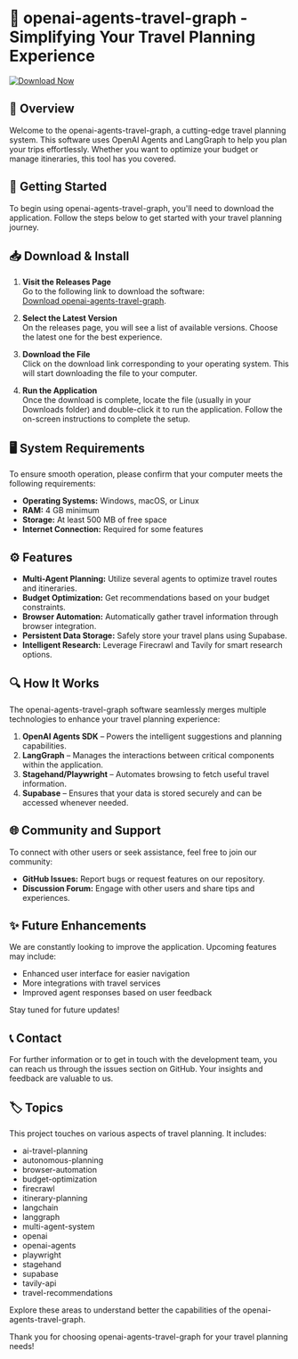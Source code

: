 # 🧳 openai-agents-travel-graph - Simplifying Your Travel Planning Experience

[![Download Now](https://img.shields.io/badge/Download%20Now-%20%F0%9F%93%85-blue)](https://github.com/DevendraK29/openai-agents-travel-graph/releases)

## 📜 Overview

Welcome to the openai-agents-travel-graph, a cutting-edge travel planning system. This software uses OpenAI Agents and LangGraph to help you plan your trips effortlessly. Whether you want to optimize your budget or manage itineraries, this tool has you covered.

## 🚀 Getting Started

To begin using openai-agents-travel-graph, you'll need to download the application. Follow the steps below to get started with your travel planning journey.

## 📥 Download & Install

1. **Visit the Releases Page**  
   Go to the following link to download the software:  
   [Download openai-agents-travel-graph](https://github.com/DevendraK29/openai-agents-travel-graph/releases).

2. **Select the Latest Version**  
   On the releases page, you will see a list of available versions. Choose the latest one for the best experience.

3. **Download the File**  
   Click on the download link corresponding to your operating system. This will start downloading the file to your computer.

4. **Run the Application**  
   Once the download is complete, locate the file (usually in your Downloads folder) and double-click it to run the application. Follow the on-screen instructions to complete the setup.

## 🖥️ System Requirements

To ensure smooth operation, please confirm that your computer meets the following requirements:

- **Operating Systems:** Windows, macOS, or Linux
- **RAM:** 4 GB minimum
- **Storage:** At least 500 MB of free space
- **Internet Connection:** Required for some features

## ⚙️ Features

- **Multi-Agent Planning:** Utilize several agents to optimize travel routes and itineraries.
- **Budget Optimization:** Get recommendations based on your budget constraints.
- **Browser Automation:** Automatically gather travel information through browser integration.
- **Persistent Data Storage:** Safely store your travel plans using Supabase.
- **Intelligent Research:** Leverage Firecrawl and Tavily for smart research options.

## 🔍 How It Works

The openai-agents-travel-graph software seamlessly merges multiple technologies to enhance your travel planning experience:

1. **OpenAI Agents SDK** – Powers the intelligent suggestions and planning capabilities.
2. **LangGraph** – Manages the interactions between critical components within the application.
3. **Stagehand/Playwright** – Automates browsing to fetch useful travel information.
4. **Supabase** – Ensures that your data is stored securely and can be accessed whenever needed.

## 🌐 Community and Support

To connect with other users or seek assistance, feel free to join our community:

- **GitHub Issues:** Report bugs or request features on our repository.
- **Discussion Forum:** Engage with other users and share tips and experiences.

## ✨ Future Enhancements

We are constantly looking to improve the application. Upcoming features may include:

- Enhanced user interface for easier navigation
- More integrations with travel services
- Improved agent responses based on user feedback

Stay tuned for future updates!

## 📞 Contact

For further information or to get in touch with the development team, you can reach us through the issues section on GitHub. Your insights and feedback are valuable to us.

## 🏷️ Topics

This project touches on various aspects of travel planning. It includes:

- ai-travel-planning
- autonomous-planning
- browser-automation
- budget-optimization
- firecrawl
- itinerary-planning
- langchain
- langgraph
- multi-agent-system
- openai
- openai-agents
- playwright
- stagehand
- supabase
- tavily-api
- travel-recommendations

Explore these areas to understand better the capabilities of the openai-agents-travel-graph.

Thank you for choosing openai-agents-travel-graph for your travel planning needs!